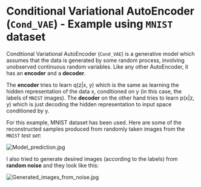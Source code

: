 # Conditional Variational AutoEncoder (`Cond_VAE`) - Example using `MNIST` dataset

Conditional Variational AutoEncoder (`Cond_VAE`) is a generative model which assumes that the data is generated by some random process, involving unobserved continuous random variables. Like any other AutoEncoder, it has an __encoder__ and a __decoder__.

The __encoder__ tries to learn q(z|x, y) which is the same as learning the hidden representation of the data x, conditioned on y (in this case, the labels of `MNIST` images). The __decoder__ on the other hand tries to learn p(x|z, y) which is just decoding the hidden representation to input space conditioned by y.

For this example, MNIST dataset has been used. Here are some of the reconstructed samples produced from randomly taken images from the `MNIST` _test set_:

![Model_prediction.jpg](https://github.com/randomaccess2023/MG2023/blob/main/Video%2051/Model_prediction.jpg "Model_prediction.jpg")

I also tried to generate desired images (according to the labels) from __random noise__ and they look like this:

![Generated_images_from_noise.jpg](https://github.com/randomaccess2023/MG2023/blob/main/Video%2051/Generated_images_from_noise.jpg "Generated_images_from_noise.jpg")
